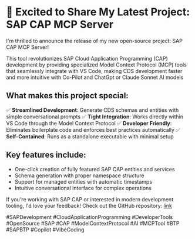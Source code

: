 # 🚀 Excited to Share My Latest Project: SAP CAP MCP Server

I'm thrilled to announce the release of my new open-source project: SAP CAP MCP Server!

This tool revolutionizes SAP Cloud Application Programming (CAP) development by providing specialized Model Context Protocol (MCP) tools that seamlessly integrate with VS Code, making CDS development faster and more intuitive with Co-Pilot and ChatGpt or Claude Sonnet AI models

## What makes this project special:

✅ **Streamlined Development**: Generate CDS schemas and entities with simple conversational prompts
✅ **Tight Integration**: Works directly within VS Code through the Model Context Protocol
✅ **Developer Friendly**: Eliminates boilerplate code and enforces best practices automatically
✅ **Self-Contained**: Runs as a standalone executable with minimal setup

## Key features include:
- One-click creation of fully featured SAP CAP entities and services
- Schema generation with proper namespace structure
- Support for managed entities with automatic timestamps
- Intuitive conversational interface for complex operations

If you're working with SAP CAP or interested in modern development tooling, I'd love your feedback! Check out the GitHub repository: [link]('https://github.com/radu103/sap-cap-mcp')

#SAPDevelopment #CloudApplicationProgramming #DeveloperTools #OpenSource #SAP #CAP #ModelContextProtocol #AI #MCPTool #BTP #SAPBTP #Copilot #VibeCoding
